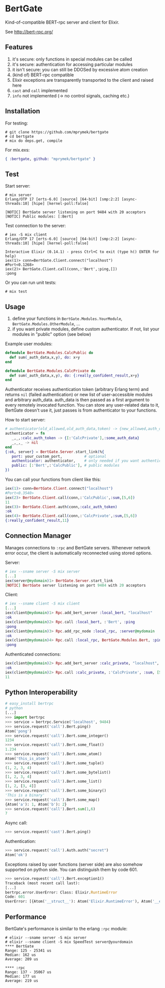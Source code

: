 BertGate
========

Kind-of-compatible BERT-rpc server and client for Elixir.

See http://bert-rpc.org/

Features
--------
1. it's secure: only functions in special modules can be called
2. it's secure: authentication for accessing particular modules
3. it isn't secure: you can still be DDOSed by excessive atom creation
4. (kind of) BERT-rpc compatible
5. Elixir exceptions are transparently transported to the client and raised here
6. `cast` and `call` implemented
7. `info` not implemented (-> no control signals, caching etc.)

Installation
------------
For testing:
```shell
# git clone https://github.com/mprymek/bertgate
# cd bertgate
# mix do deps.get, compile
```

For mix.exs:
```elixir
{ :bertgate, github: "mprymek/bertgate" }
```


Test
----
Start server:
```
# mix server
Erlang/OTP 17 [erts-6.0] [source] [64-bit] [smp:2:2] [async-threads:10] [hipe] [kernel-poll:false]

[NOTIC] BertGate server listening on port 9484 with 20 acceptors
[NOTIC] Public modules: [:Bert]
```

Test connection to the server:
```
# iex -S mix client
Erlang/OTP 17 [erts-6.0] [source] [64-bit] [smp:2:2] [async-threads:10] [hipe] [kernel-poll:false]

Interactive Elixir (0.14.1) - press Ctrl+C to exit (type h() ENTER for help)
iex(1)> conn=BertGate.Client.connect("localhost")
#Port<0.1268>
iex(2)> BertGate.Client.call(conn,:'Bert',:ping,[])
:pong
```

Or you can run unit tests:
```
# mix test
```

Usage
-----
1. define your functions in `BertGate.Modules.YourModule`, `BertGate.Modules.OtherModule`, ...
2. if you want private modules, define custom authenticator. If not, list your modules in "public" option (see below)

Example user modules:
```elixir
defmodule BertGate.Modules.CalcPublic do
  def sum(_auth_data,x,y), do: x+y
end

defmodule BertGate.Modules.CalcPrivate do
  def sum(_auth_data,x,y), do: {:really_confident_result,x+y}
end
```

Authenticator receives authentication token (arbitrary Erlang term) and returns `nil` (failed authentication)
or new list of user-accessible modules and arbitrary auth_data. auth_data is then passed as a first argument
to every remotely invocated function. You can store any user-related data to it, BertGate doesn't use it, just passes
is from authenticator to your functions.

How to start server:
```elixir
# authenticator(old_allowed,old_auth_data,token) -> {new_allowed,auth_data}
authenticator = fn
   _,_,:calc_auth_token -> {[:'CalcPrivate'],:some_auth_data}
   _,_,_ -> nil
end
{:ok, server} = BertGate.Server.start_link(%{
   port: your_custom_port,          # optional 
   authenticator: authenticator,    # only needed if you want authenticated modules
   public: [:'Bert',:'CalcPublic'], # public modules
})

```

You can call your functions from client like this:
```elixir
iex(1)> conn=BertGate.Client.connect("localhost")
#Port<0.3540>
iex(2)> BertGate.Client.call(conn,:'CalcPublic',:sum,[5,6])
11
iex(3)> BertGate.Client.auth(conn,:calc_auth_token)
:ok
iex(4)> BertGate.Client.call(conn,:'CalcPrivate',:sum,[5,6])
{:really_confident_result,11}
```

Connection Manager
------------------
Manages connections to `:rpc` and BertGate servers. Whenever network error occur, the client is automatically
reconnected using stored options.

Server:
```elixir
# iex --sname server -S mix server
[...]
iex(server@mydomain)1> BertGate.Server.start_link
[NOTIC] BertGate server listening on port 9484 with 20 acceptors
```

Client:
```elixir
# iex --sname client -S mix client
[...]
iex(client@mydomain)1> Rpc.add_bert_server :local_bert, "localhost"
:ok
iex(client@mydomain)2> Rpc.call :local_bert, :'Bert', :ping
:pong
iex(client@mydomain)3> Rpc.add_rpc_node :local_rpc, :server@mydomain
:ok
iex(client@mydomain)4> Rpc.call :local_rpc, BertGate.Modules.Bert, :ping, [nil]
:pong
```

Authenticated connections:
```elixir
iex(client@mydomain)2> Rpc.add_bert_server :calc_private, "localhost", %{auth: :calc_auth_token}
:ok
iex(client@mydomain)2> Rpc.call :calc_private, :'CalcPrivate', :sum, [5,6]
11
```

Python Interoperability
-----------------------
```python
# easy_install bertrpc
# python
[...]
>>> import bertrpc
>>> service = bertrpc.Service('localhost', 9484)
>>> service.request('call').Bert.ping()
Atom('pong')
>>> service.request('call').Bert.some_integer()
1234
>>> service.request('call').Bert.some_float()
1.234
>>> service.request('call').Bert.some_atom()
Atom('this_is_atom')
>>> service.request('call').Bert.some_tuple()
(1, 2, 3, 4)
>>> service.request('call').Bert.some_bytelist()
[1, 2, 3, 4]
>>> service.request('call').Bert.some_list()
[1, 2, [3, 4]]
>>> service.request('call').Bert.some_binary()
'This is a binary'
>>> service.request('call').Bert.some_map()
{Atom('a'): 1, Atom('b'): 2}
>>> service.request('call').Bert.sum(1,6)
7
```

Async call:
```python
>>> service.request('cast').Bert.ping()
```

Authentication:
```python
>>> service.request('call').Auth.auth("secret")
Atom('ok')
```

Exceptions raised by user functions (server side) are also somehow supported on python side.
You can distinguish them by code 601.
```python
>>> service.request('call').Bert.exception1()
Traceback (most recent call last):
[...]
bertrpc.error.UserError: Class: Elixir.RuntimeError
Code: 601
UserError: [{Atom('__struct__'): Atom('Elixir.RuntimeError'), Atom('__exception__'): True, Atom('message'): 'Test exception'}]
```

Performance
-----------

BertGate's performance is similar to the erlang `:rpc` module:

```
# elixir --sname server -S mix server
# elixir --sname client -S mix SpeedTest server@yourdomain
**** BertGate
Range: 125 - 25341 us
Median: 162 us
Average: 209 us

**** :rpc
Range: 137 - 35067 us
Median: 177 us
Average: 219 us
```
